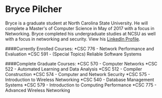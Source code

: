 # Bryce Pilcher

Bryce is a graduate student at North Carolina State University.  He will complete a Master's of Computer Science in May of 2017 with a focus in Networking.  Bryce completed his undergraduate studies at NCSU as well with a focus in networking and security.  View his [LinkedIn Profile](https://www.linkedin.com/in/brycepilcher/).

####Currently Enrolled Courses:
*CSC 776 - Network Performance and Evaluation
*CSC 591 - (Special Topics) Reliable Software Systems

####Complete Graduate Courses:
*CSC 570 - Computer Networks
*CSC 522 - Automated Learning and Data Analysis
*CSC 512 - Compiler Construction
*CSC 574 - Computer and Network Security
*CSC 575 - Introduction to Wireless Networking
*CSC 540 - Database Management Systems
*CSC 579 - Introduction to Computing Performance
*CSC 775 - Advanced Wireless Networking

